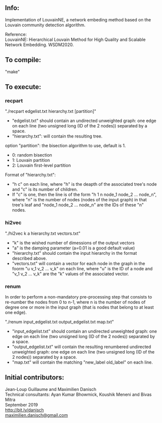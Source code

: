 ## Info:

Implementation of LouvainNE, a network embeding method based on the Louvain community detection algorithm.

Reference:  
LouvainNE: Hierarchical Louvain Method for High Quality and Scalable Network Embedding. WSDM2020.

## To compile:

"make"

## To execute:

### recpart

"./recpart edgelist.txt hierarchy.txt [partition]"
- "edgelist.txt" should contain an undirected unweighted graph: one edge on each line (two unsigned long (ID of the 2 nodes)) separated by a space.
- "hierarchy.txt": will contain the resulting tree.

option "partition": the bisection algorithm to use, default is 1.
- 0: random bisection
- 1: Louvain partition  
- 2: Louvain first-level partition  

Format of "hierarchy.txt":
- "h c" on each line, where "h" is the deapth of the associated tree's node and "c" is its number of children.
- If "c" is one, then the line is of the form "h 1 n node_1 node_2 ... node_n", where "n" is the number of nodes (nodes of the input graph) in that tree's leaf and "node_1 node_2 ... node_n" are the IDs of these "n" nodes.

### hi2vec

"./hi2vec k a hierarchy.txt vectors.txt"
- "k" is the wished number of dimessions of the output vectors
- "a" is the damping parameter (a=0.01 is a good default value)
- "hierarchy.txt" should contain the input hierarchy in the format described above.
- "vectors.txt" will contain a vector for each node in the graph in the foorm "u v_1 v_2 ... v_k" on each line, where "u" is the ID of a node and "v_1 v_2 ... v_k" are the "k" values of the associated vector.

### renum

In order to perform a non-mandatory pre-processing step that consists to re-number the nodes from 0 to n-1, where n is the number of nodes of degree one or more in the input graph (that is nodes that belong to at least one edge).

"./renum input_edgelist.txt output_edgelist.txt map.txt"
- "input_edgelist.txt" should contain an undirected unweighted graph: one edge on each line (two unsigned long (ID of the 2 nodes)) separated by a space.
- "output_edgelist.txt" will contain the resulting renumbered undirected unweighted graph: one edge on each line (two unsigned long (ID of the 2 nodes)) separated by a space.
- "map.txt" will contain the matching "new_label old_label" on each line.

## Initial contributors:  

Jean-Loup Guillaume and Maximilien Danisch  
Technical consultants: Ayan Kumar Bhowmick, Koushik Meneni and Bivas Mitra  
September 2019  
http://bit.ly/danisch  
maximilien.danisch@gmail.com
